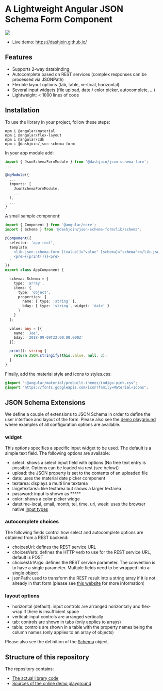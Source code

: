 # A Lightweight Angular JSON Schema Form Component

![](https://raw.github.com/jdorn/json-editor/master/jsoneditor.png)

* Live demo: https://dashjoin.github.io/

## Features

* Supports 2-way databinding
* Autocomplete based on REST services (complex responses can be processed via JSONPath)
* Flexible layout options (tab, table, vertical, horizontal)
* Several input widgets (file upload, date / color picker, autocomplete, ...)
* Lightweight: < 1000 lines of code

## Installation

To use the library in your project, follow these steps:

```shell
npm i @angular/material
npm i @angular/flex-layout
npm i @angular/cdk
npm i @dashjoin/json-schema-form
```

In your app module add:

```typescript
import { JsonSchemaFormModule } from '@dashjoin/json-schema-form';
...

@NgModule({
  ...
  imports: [
    JsonSchemaFormModule,
    ...
  ],
  ...
}
```

A small sample component:

```typescript
import { Component } from '@angular/core';
import { Schema } from '@dashjoin/json-schema-form/lib/schema';

@Component({
  selector: 'app-root',
  template: `
    <lib-json-schema-form [(value)]="value" [schema]="schema"></lib-json-schema-form>
    <pre>{{print()}}<pre>
  `
})
export class AppComponent {

  schema: Schema = {
    type: 'array',
    items: {
      type: 'object',
      properties: {
        name: { type: 'string' },
        bday: { type: 'string', widget: 'date' }
      }
    }
  };
  
  value: any = [{
    name: 'Joe',
    bday: '2018-09-09T22:00:00.000Z'
  }];

  print(): string {
    return JSON.stringify(this.value, null, 2);
  }
}
```

Finally, add the material style and icons to styles.css:

```css
@import "~@angular/material/prebuilt-themes/indigo-pink.css";
@import "https://fonts.googleapis.com/icon?family=Material+Icons";
```

## JSON Schema Extensions

We define a couple of extensions to JSON Schema in order to define the user interface and layout of the form. Please also see the [demo playground](https://dashjoin.github.io/) where examples of all configuration options are available.

### widget

This options specifies a specific input widget to be used. The default is a simple text field. The following options are available:

* select: shows a select input field with options (No free text entry is possible. Options can be loaded via rest (see below))
* upload: the JSON property is set to the contents of an uploaded file
* date: uses the material date picker component
* textarea: displays a multi line textarea
* largetextarea: like textarea but shows a larger textarea
* password: input is shown as *****
* color: shows a color picker widge
* datetime-local, email, month, tel, time, url, week: uses the browser native [input types](https://developer.mozilla.org/en-US/docs/Web/HTML/Element/input)

### autocomplete choices

The following fields control how select and autocomplete options are obtained from a REST backend:

* choicesUrl: defines the REST service URL
* choicesVerb: defines the HTTP verb to use for the REST service URL, default is POST
* choicesUrlArgs: defines the REST service parameter. The convention is to have a single parameter. Multiple fields need to be wrapped into a single object
* jsonPath: used to transform the REST result into a string array if it is not already in that form (please see [this website](https://jsonpath.com/) for more information)

### layout options

* horizontal (default): input controls are arranged horizontally and flex-wrap if there is insufficient space
* vertical: input controls are arranged vertically
* tab: controls are shown in tabs (only applies to arrays)
* table: controls are shown in a table with the property names being the column names (only applies to an array of objects)

Please also see the definition of the [Schema](https://github.com/dashjoin/json-schema-form/blob/master/projects/dashjoin/json-schema-form/src/lib/schema.ts) object.

## Structure of this repository

The repository contains:

* [The actual library code](https://github.com/dashjoin/json-schema-form/tree/master/projects/dashjoin/json-schema-form/src/lib)
* [Sources of the online demo playground](https://github.com/dashjoin/json-schema-form/tree/master/src/app)
